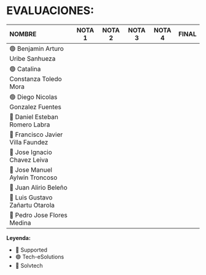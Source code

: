 # EVALUACIONES:

| NOMBRE | NOTA 1 | NOTA 2 | NOTA 3 | NOTA 4 | FINAL |
|:-------|:------:|:------:|:------:|:------:|:-----:|
| 🟢 Benjamin Arturo Uribe Sanhueza | | | | | |
| 🟢 Catalina Constanza Toledo Mora | | | | | |
| 🟢 Diego Nicolas Gonzalez Fuentes | | | | | |
| 🔴 Daniel Esteban Romero Labra | | | | | |
| 🔴 Francisco Javier Villa Faundez | | | | | |
| 🔴 Jose Ignacio Chavez Leiva | | | | | |
| 🔵 Jose Manuel Aylwin Troncoso | | | | | |
| 🔵 Juan Alirio Beleño | | | | | |
| 🔵 Luis Gustavo Zañartu Otarola | | | | | |
| 🔵 Pedro Jose Flores Medina | | | | | |

**Leyenda:**
- 🔴 Supported
- 🟢 Tech-eSolutions
- 🔵 Solvtech
